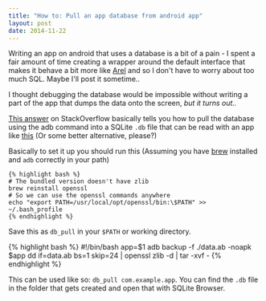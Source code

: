 ```yaml
---
title: "How to: Pull an app database from android app"
layout: post
date: 2014-11-22
---
```


Writing an app on android that uses a database is a bit of a pain - I spent a fair amount of time creating a wrapper around the default interface that makes it behave a bit more like [Arel](https://github.com/rails/arel) and so I don't have to worry about too much SQL. Maybe I'll post it sometime..

I thought debugging the database would be impossible without writing a part of the app that dumps the data onto the screen, _but it turns out.._

[This answer](http://stackoverflow.com/a/14686392/692410) on StackOverflow basically tells you how to pull the database using the adb command into a SQLite `.db` file that can be read with an app like [this](http://sqlitebrowser.org) (Or some better alternative, please?)

Basically to set it up you should run this (Assuming you have [brew](http://brew.sh) installed and `adb` correctly in your path)

    {% highlight bash %}
    # The bundled version doesn't have zlib
    brew reinstall openssl
    # So we can use the openssl commands anywhere
    echo "export PATH=/usr/local/opt/openssl/bin:\$PATH" >> ~/.bash_profile
    {% endhighlight %}

Save this as `db_pull` in your `$PATH` or working directory.

{% highlight bash %}
#!/bin/bash
app=$1
adb backup -f ./data.ab -noapk $app
dd if=data.ab bs=1 skip=24 | openssl zlib -d | tar -xvf -
{% endhighlight %}

This can be used like so: `db_pull com.example.app`. You can find the `.db` file in the folder that gets created and open that with SQLite Browser.